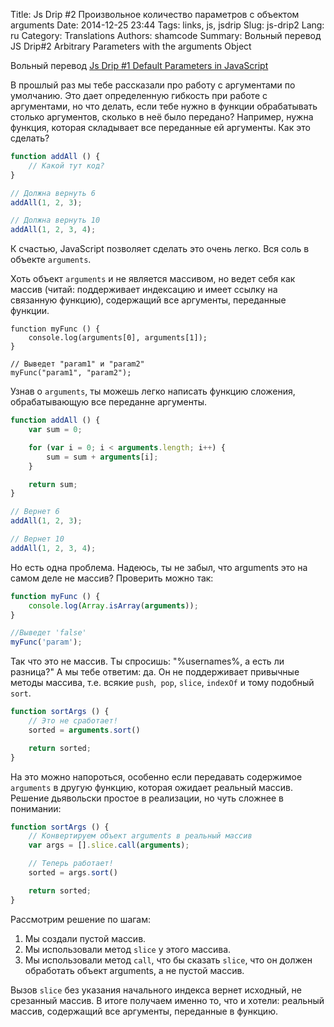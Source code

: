 Title: Js Drip #2 Произвольное количество параметров с объектом arguments
Date: 2014-12-25 23:44
Tags: links, js, jsdrip
Slug: js-drip2
Lang: ru
Category: Translations
Authors: shamcode
Summary: Вольный перевод JS Drip#2 Arbitrary Parameters with the arguments Object

Вольный перевод [Js Drip #1 Default Parameters in JavaScript](http://us6.campaign-archive1.com/?u=2cc20705b76fa66ab84a6634f&id=ce9ce7921e)

В прошлый раз мы тебе рассказали про работу с аргументами по умолчанию. Это дает определенную гибкость при работе с
аргументами, но что делать, если тебе нужно в функции обрабатывать столько аргументов, сколько в неё было передано?
Например, нужна функция, которая складывает все переданные ей аргументы. Как это сделать?

```js
function addAll () {
    // Какой тут код?
}

// Должна вернуть 6
addAll(1, 2, 3);

// Должна вернуть 10
addAll(1, 2, 3, 4);
```

К счастью, JavaScript позволяет сделать это очень легко. Вся соль в объекте `arguments`.

Хоть объект `arguments` и не является массивом, но ведет себя как массив (читай: поддерживает индексацию и имеет
ссылку на связанную функцию), содержащий все аргументы, переданные функции.

```
function myFunc () {
    console.log(arguments[0], arguments[1]);
}

// Выведет "param1" и "param2"
myFunc("param1", "param2");
```

Узнав о `arguments`, ты можешь легко написать функцию сложения, обрабатывающую все переданне аргументы.

```js
function addAll () {
    var sum = 0;

    for (var i = 0; i < arguments.length; i++) {
        sum = sum + arguments[i];
    }

    return sum;
}

// Вернет 6
addAll(1, 2, 3);

// Вернет 10
addAll(1, 2, 3, 4);
```

Но есть одна проблема. Надеюсь, ты не забыл, что arguments это на самом деле не массив? Проверить можно так:

```js
function myFunc () {
    console.log(Array.isArray(arguments));
}

//Выведет 'false'
myFunc('param');
```

Так что это не массив. Ты спросишь: "%usernames%, а есть ли разница?" А мы тебе ответим: да. Он не поддерживает
привычные методы массива, т.е. всякие `push`,` pop`, `slice`, `indexOf` и тому подобный `sort`.

```js
function sortArgs () {
    // Это не сработает!
    sorted = arguments.sort()

    return sorted;
}
```

На это можно напороться, особенно если передавать содержимое `arguments` в другую функцию, которая ожидает реальный массив.
Решение дьявольски простое в реализации, но чуть сложнее в понимании:

```js
function sortArgs () {
    // Конвертируем объект arguments в реальный массив
    var args = [].slice.call(arguments);

    // Теперь работает!
    sorted = args.sort()

    return sorted;
}
```

Рассмотрим решение по шагам:

1. Мы создали пустой массив.
2. Мы использовали метод `slice` у этого массива.
3. Мы использовали метод `call`, что бы сказать `slice`, что он должен обработать объект arguments, а не пустой массив.

Вызов `slice` без указания начального индекса вернет исходный, не срезанный массив. В итоге получаем именно то, что и
хотели: реальный массив, содержащий все аргументы, переданные в функцию.